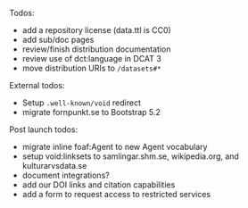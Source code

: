 Todos:
 - add a repository license (data.ttl is CC0)
 - add sub/doc pages
 - review/finish distribution documentation
 - review use of dct:language in DCAT 3
 - move distribution URIs to `/datasets#*`

External todos:

 - Setup `.well-known/void` redirect
 - migrate fornpunkt.se to Bootstrap 5.2

Post launch todos:
 - migrate inline foaf:Agent to new Agent vocabulary
 - setup void:linksets to samlingar.shm.se, wikipedia.org, and kulturarvsdata.se
 - document integrations?
 - add our DOI links and citation capabilities
 - add a form to request access to restricted services
